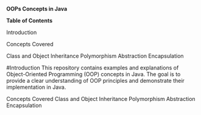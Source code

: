 **OOPs Concepts in Java**

**Table of Contents**

Introduction

Concepts Covered

Class and Object
Inheritance
Polymorphism
Abstraction
Encapsulation

#Introduction
This repository contains examples and explanations of Object-Oriented Programming (OOP) concepts in Java. The goal is to provide a clear understanding of OOP principles and demonstrate their implementation in Java.

Concepts Covered
Class and Object
Inheritance
Polymorphism
Abstraction
Encapsulation
